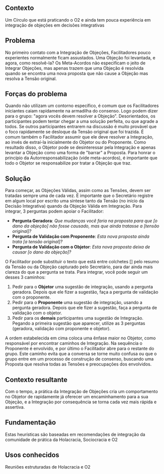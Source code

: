 ## Contexto

Um Círculo que está praticando o O2 e ainda tem pouca experiência em integração de objeções em decisões integrativas

## Problema

No primeiro contato com a Integração de Objeções, Facilitadores pouco experientes normalmente ficam assustados. Uma Objeção foi levantada, e agora, como resolvê-la? Os Meta-Acordos não especificam o jeito de Integrar Objeções, mas apenas trazem que uma Objeção é resolvida quando se encontra uma nova proposta que não cause a Objeção mas resolva a Tensão original.

## Forças do problema

Quando não utilizam um contorno específico, é comum que os Facilitadores iniciantes caiam rapidamente na armadilha do consenso. Logo podem dizer para o grupo: "agora vocês devem resolver a Objeção". Desorientados, os participantes podem tentar chegar a uma solução perfeita, ou que agrade a todos. Se outros participantes entrarem na discussão é muito provável que o foco rapidamente se desloque da Tensão original que foi trazida. É comum também o Facilitador assumir que ele deve resolver a Integração, ao invés de extraí-la inicialmente do Objetor ou do Proponente. Como resultado disso, o Objetor pode se desinteressar pela Integração e apenas levantar a Objeção como uma forma de "barrar" a Proposta. Para honrar o princípio da Autorresponsabilização (vide meta-acordos), é importante que todo o Objetor se responsabilize por tratar a Objeção que traz.

## Solução

Para começar, as Objeções Válidas, assim como as Tensões, devem ser tratadas sempre uma de cada vez. É importante que o Secretário registre em algum local por escrito uma síntese tanto da Tensão (no início da Decisão Integrativa) quando da Objeção Válida em Integração. Para integrar, 3 perguntas podem apoiar o Facilitador:

- **Pergunta Geradora**: *Que mudanças você faria na proposta para que [o dano da objeção] não fosse causado, mas que ainda tratasse a [tensão original]?*
- **Pergunta de Validação com Proponente**: *Esta nova proposta ainda trata [a tensão original]?*
- **Pergunta de Validação com o Objetor**: *Esta nova proposta deixa de causar [o dano da objeção]?*

O Facilitador pode substituir o texto que está entre colchetes [] pelo resumo da Tensão ou da Objeção capturado pelo Secretário, para dar ainda mais clareza do que a pergunta se trata. Para integrar, você pode seguir um desses 3 caminhos:

1. Pedir para o **Objetor** uma sugestão de integração, usando a pergunta geradora. Depois que ele fizer a sugestão, faça a pergunta de validação com o proponente.
2. Pedir para o **Proponente** uma sugestão de integração, usando a pergunta geradora. Depois que ele fizer a sugestão, faça a pergunta de validação com o objetor.
3. Pedir para os **demais** participantes uma sugestão de Integração. Pegando a primeira sugestão que aparecer, utilize as 3 perguntas (geradora, validação com proponente e objetor).

A ordem estabelecida em cima coloca uma ênfase maior no Objetor, como responsável por encontrar caminhos de Integração. Na sequência o Proponente é envolvido, e por último o Facilitador abre para o restante do grupo. Este caminho evita que a conversa se torne muito confusa ou que o grupo entre em um processo de construção de consenso, buscando uma Proposta que resolva todas as Tensões e preocupações dos envolvidos.

## Contexto resultante

Com o tempo, a prática da Integração de Objeções cria um comportamento no Objetor de rapidamente já oferecer um encaminhamento para a sua Objeção, e a Integração por consequência se torna cada vez mais rápida e assertiva.

## Fundamentação

Estas heurísticas são baseadas em recomendações de integração da comunidade de prática da Holacracia, Sociocracia e O2

## Usos conhecidos

Reuniões estruturadas de Holacracia e O2
